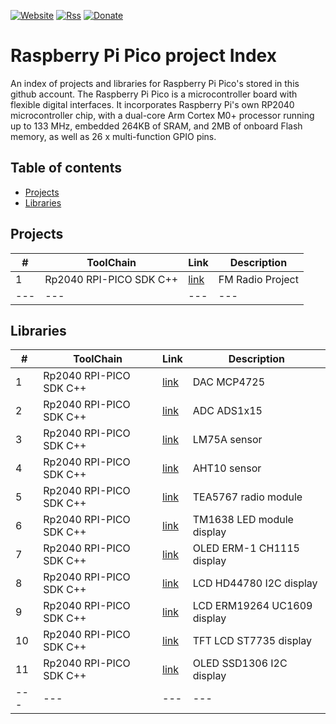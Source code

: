 [![Website](https://img.shields.io/badge/Website-Link-blue.svg)](https://gavinlyonsrepo.github.io/)  [![Rss](https://img.shields.io/badge/Subscribe-RSS-yellow.svg)](https://gavinlyonsrepo.github.io//feed.xml)  [![Donate](https://img.shields.io/badge/Donate-PayPal-green.svg)](https://www.paypal.com/paypalme/whitelight976)

# Raspberry Pi Pico project Index

An index of projects and libraries for Raspberry Pi Pico's stored in this
github account. The Raspberry Pi Pico is a microcontroller board with flexible digital interfaces. It incorporates Raspberry Pi's own RP2040 microcontroller chip, with a dual-core Arm Cortex M0+ processor running up to 133 MHz, embedded 264KB of SRAM, and 2MB of onboard Flash memory, as well as 26 x multi-function GPIO pins.

Table of contents
---------------------------

  * [Projects](#projects)
  * [Libraries](#libraries)
  
Projects
------------------

| # |  ToolChain  | Link | Description  | 
| -------------- | -------------- | -------- | ----------- | 
|1 |Rp2040 RPI-PICO SDK C++|[link](https://github.com/gavinlyonsrepo/FM_Radio_PICO) | FM Radio Project |
| ---  | ---  | ---  | ---  |

Libraries
-------------------

| # |  ToolChain  | Link | Description  | 
| -------------- | -------------- | -------- | ----------- | 
|1 |Rp2040 RPI-PICO SDK C++|[link](https://github.com/gavinlyonsrepo/MCP4725_PICO)| DAC  MCP4725  |
|2 |Rp2040 RPI-PICO SDK C++|[link](https://github.com/gavinlyonsrepo/ADS1x15_PICO)| ADC ADS1x15  |
|3 |Rp2040 RPI-PICO SDK C++|[link](https://github.com/gavinlyonsrepo/LM75A_PICO)| LM75A sensor  |
|4 |Rp2040 RPI-PICO SDK C++|[link](https://github.com/gavinlyonsrepo/AHTXX_PICO)| AHT10 sensor  |
|5 |Rp2040 RPI-PICO SDK C++|[link](https://github.com/gavinlyonsrepo/TEA5767_PICO)| TEA5767 radio module  |
|6 |Rp2040 RPI-PICO SDK C++|[link](https://github.com/gavinlyonsrepo/TM1638plus_PICO)| TM1638 LED module display  |
|7 |Rp2040 RPI-PICO SDK C++|[link](https://github.com/gavinlyonsrepo/ER_OLEDM1_CH1115_PICO)|  OLED ERM-1 CH1115 display  |
|8|Rp2040 RPI-PICO SDK C++|[link](https://github.com/gavinlyonsrepo/HD44780_LCD_PCF8574_PICO) | LCD HD44780 I2C display  |
|9 |Rp2040 RPI-PICO SDK C++|[link](https://github.com/gavinlyonsrepo/ERM19264_UC1609_PICO)|  LCD ERM19264 UC1609 display  |
|10 |Rp2040 RPI-PICO SDK C++|[link](https://github.com/gavinlyonsrepo/ST7735_TFT_PICO)| TFT LCD ST7735 display  |
|11 |Rp2040 RPI-PICO SDK C++|[link](https://github.com/gavinlyonsrepo/SSD1306_OLED_PICO)| OLED SSD1306 I2C display  |
| ---  | ---  | ---  | ---  |

